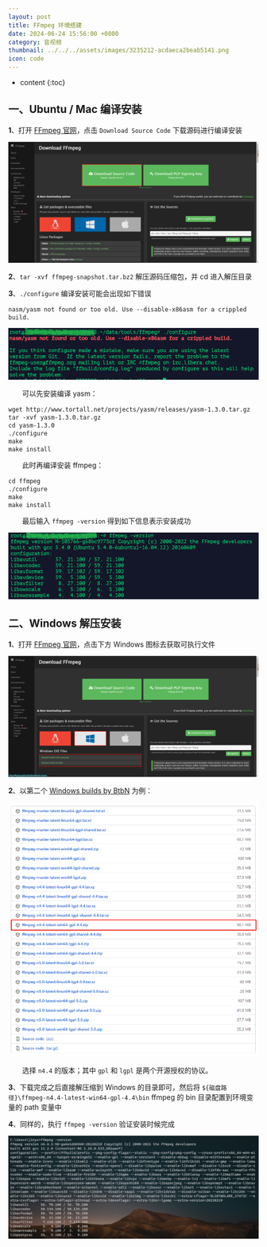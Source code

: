 ```yaml
---
layout: post
title: FFmpeg 环境搭建
date: 2024-06-24 15:56:00 +0800
category: 音视频
thumbnail: ../../../assets/images/3235212-acdaeca2beab5141.png
icon: code
---
```


* content
{:toc}

## 一、Ubuntu / Mac 编译安装

**1**、打开 [FFmpeg 官网](https://ffmpeg.org/download.html)，点击 `Download Source Code` 下载源码进行编译安装

<img src="../../../assets/images/3235212-acdaeca2beab5141.png" style="zoom:50%;" />

**2**、`tar -xvf ffmpeg-snapshot.tar.bz2` 解压源码压缩包，并 cd 进入解压目录

**3**、`./configure` 编译安装可能会出现如下错误

~~~shell
nasm/yasm not found or too old. Use --disable-x86asm for a crippled build.
~~~

<img src="../../../assets/images/3235212-8ae86c0a974705e4.png" style="zoom: 80%;" />

&emsp;&emsp;可以先安装编译 yasm：

~~~shell
wget http://www.tortall.net/projects/yasm/releases/yasm-1.3.0.tar.gz
tar -xvf yasm-1.3.0.tar.gz
cd yasm-1.3.0
./configure
make
make install
~~~

 &emsp;&emsp;此时再编译安装 ffmpeg：

~~~shell
cd ffmpeg
./configure
make
make install
~~~

&emsp;&emsp;最后输入 `ffmpeg -version` 得到如下信息表示安装成功

<img src="../../../assets/images/3235212-a1fd00dfa13eda5d.png" style="zoom:80%;" />

<br/>

## 二、Windows 解压安装

**1**、打开 [FFmpeg 官网](https://ffmpeg.org/download.html)，点击下方 Windows 图标去获取可执行文件

<img src="../../../assets/images/3235212-64b8edc8afdb6428.png" style="zoom:50%;" />

**2**、以第二个 [Windows builds by BtbN](https://github.com/BtbN/FFmpeg-Builds/releases) 为例：

<img src="../../../assets/images/3235212-2365e6f6e877de9f.png" style="zoom: 67%;" />

&emsp;&emsp;选择 `n4.4` 的版本；其中 `gpl` 和 `lgpl` 是两个开源授权的协议。

**3**、下载完成之后直接解压缩到 Windows 的目录即可，然后将 `${磁盘路径}\ffmpeg-n4.4-latest-win64-gpl-4.4\bin` ffmpeg 的 bin 目录配置到环境变量的 path 变量中

**4**、同样的，执行 `ffmpeg -version` 验证安装时候完成

<img src="../../../assets/images/3235212-6c93ccc7099969fd.png" style="zoom:67%;" />